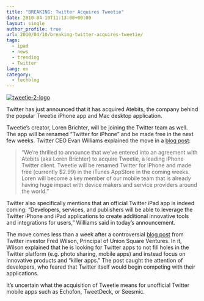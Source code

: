 ```yaml
---
title: "BREAKING: Twitter Acquires Tweetie"
date: 2010-04-10T11:13:00+00:00
layout: single
author_profile: true
url: 2010/04/10/breaking-twitter-acquires-tweetie/
tags:
  - ipad
  - news
  - trending
  - Twitter
lang: en
category: 
  - techblog
---
```

[![tweetie-2-logo](http://lh4.ggpht.com/_vaUVXcmC3OI/S8BWNG4TopI/AAAAAAAAB5o/tEC0bxs3Igs/tweetie-2-logo_thumb%5B2%5D.jpg?imgmax=800 "tweetie-2-logo")](http://lh4.ggpht.com/_vaUVXcmC3OI/S8BWLLMDgtI/AAAAAAAAB5k/TuGli4P-Y0s/s1600-h/tweetie-2-logo%5B4%5D.jpg)

Twitter has just announced that it has acquired Atebits, the company behind the popular Tweetie iPhone app and Mac desktop application. 

Tweetie’s creator, Loren Brichter, will be joining the Twitter team as well. The app will be renamed “Twitter for iPhone” and be made free in the next few weeks. Twitter CEO Evan Williams explained the move in a [blog post](http://blog.twitter.com/2010/04/twitter-for-iphone.html): 

> “We’re thrilled to announce that we’ve entered into an agreement with Atebits (aka Loren Brichter) to acquire Tweetie, a leading iPhone Twitter client. Tweetie will be renamed Twitter for iPhone and made free (currently $2.99) in the iTunes AppStore in the coming weeks. Loren will become a key member of our mobile team that is already having huge impact with device makers and service providers around the world.”

Twitter also specifically mentions that an official Twitter iPad app is indeed coming: “Developers, services, and publishers will be able to leverage the Twitter iPhone and iPad applications to create additional innovative tools and integrations for users,” Williams said in today’s announcement. 

The move comes less than a week after a controversial [blog post](http://www.avc.com/a_vc/2010/04/the-twitter-platform.html) from Twitter investor Fred Wilson, Principal of Union Square Ventures. In it, Wilson explained that he is looking for Twitter apps to not fill holes in the Twitter platform (e.g. photo sharing, mobile apps) and instead focus on innovative products and “killer apps.” The post caught the attention of developers, who feared that Twitter itself would begin competing with their applications. 

It’s uncertain what the acquisition of Tweetie means for unofficial Twitter mobile apps such as Echofon, TweetDeck, or Seesmic.